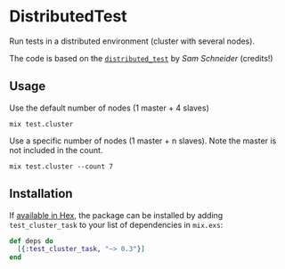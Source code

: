 # DistributedTest

Run tests in a distributed environment (cluster with several nodes).

The code is based on the
[`distributed_test`](https://github.com/sschneider1207/distributed_test)
by _Sam Schneider_ (credits!)

## Usage

Use the default number of nodes (1 master + 4 slaves)
```
mix test.cluster
```

Use a specific number of nodes (1 master + n slaves).  Note the master is
not included in the count.
```
mix test.cluster --count 7
```

## Installation

If [available in Hex](https://hex.pm/docs/publish), the package can be installed
by adding `test_cluster_task` to your list of dependencies in `mix.exs`:

```elixir
def deps do
  [{:test_cluster_task, "~> 0.3"}]
end
```

